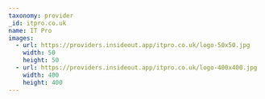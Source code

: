 ```yaml
---
taxonomy: provider
_id: itpro.co.uk
name: IT Pro
images:
  - url: https://providers.insideout.app/itpro.co.uk/logo-50x50.jpg
    width: 50
    height: 50
  - url: https://providers.insideout.app/itpro.co.uk/logo-400x400.jpg
    width: 400
    height: 400
---
```


